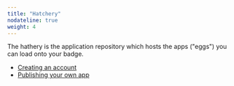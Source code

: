 ```yaml
---
title: "Hatchery"
nodateline: true
weight: 4
---
```


The hathery is the application repository which hosts the apps ("eggs") you can load onto your badge.

 - [Creating an account](#)
 - [Publishing your own app](#)
